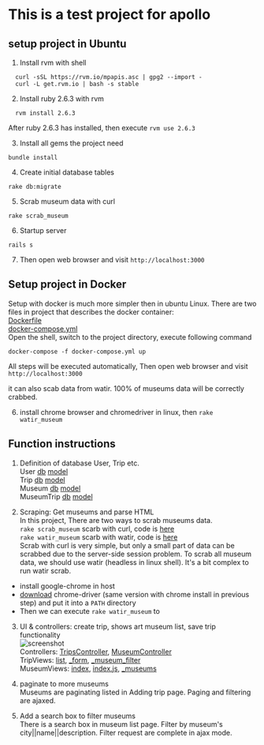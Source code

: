 # This is a test project for apollo

## setup project in Ubuntu
1. Install rvm with shell
```shell
  curl -sSL https://rvm.io/mpapis.asc | gpg2 --import -
  curl -L get.rvm.io | bash -s stable
```
2. Install ruby 2.6.3 with rvm
```shell
  rvm install 2.6.3
```
  After ruby 2.6.3 has installed, then execute `rvm use 2.6.3`

3. Install all gems the project need
```shell
bundle install
```
4. Create initial database tables 
```shell
rake db:migrate
```
5. Scrab museum data with curl
```shell
rake scrab_museum
```
6. Startup server 
```shell
rails s
````
7. Then open web browser and visit `http://localhost:3000`

## Setup project in Docker
Setup with docker is much more simpler then in ubuntu Linux.
There are two files in project that describes the docker container: <br>
[Dockerfile](https://github.com/liumingxing/apollo_museum/blob/main/Dockerfile) <br>
[docker-compose.yml](https://github.com/liumingxing/apollo_museum/blob/main/docker-compose.yml) <br>
Open the shell, switch to the project directory, execute following command
```
docker-compose -f docker-compose.yml up 
```
All steps will be executed automatically, Then open web browser and visit `http://localhost:3000`

it can also scab data from watir. 100% of museums data will be correctly crabbed.

6. install chrome browser and chromedriver in linux, then `rake watir_museum`

## Function instructions
1. Definition of database User, Trip etc.<br>
User [db](https://github.com/liumingxing/apollo_museum/blob/main/db/migrate/20220722083845_devise_create_users.rb) [model](https://github.com/liumingxing/apollo_museum/blob/main/app/models/user.rb) <br>
Trip [db](https://github.com/liumingxing/apollo_museum/blob/main/db/migrate/20220722104942_create_trips.rb) [model](https://github.com/liumingxing/apollo_museum/blob/main/app/models/trip.rb) <br>
Museum [db](https://github.com/liumingxing/apollo_museum/blob/main/db/migrate/20220722102323_create_museums.rb) [model](https://github.com/liumingxing/apollo_museum/blob/main/app/models/museum.rb) <br>
MuseumTrip [db](https://github.com/liumingxing/apollo_museum/blob/main/db/migrate/20220722105542_create_museum_trips.rb) [model](https://github.com/liumingxing/apollo_museum/blob/main/app/models/museum_trip.rb)<br>

2. Scraping: Get museums and parse HTML <br>
In this project, There are two ways to scrab museums data. <br>
`rake scrab_museum` scarb with curl, code is [here](https://github.com/liumingxing/apollo_museum/blob/main/lib/tasks/scrab_museum.rake)<br>
`rake watir_museum` scarb with watir, code is [here](https://github.com/liumingxing/apollo_museum/blob/main/lib/tasks/watir_museum.rake) <br>
Scrab with curl is very simple, but only a small part of data can be scrabbed due to the server-side session problem. To scrab all museum data, we should use watir (headless in linux shell). It's a bit complex to run watir scrab.
* install google-chrome in host <br>
* [download](https://chromedriver.storage.googleapis.com/index.html) chrome-driver (same version with chrome install in previous step) and put it into a `PATH` directory <br>
* Then we can execute `rake watir_museum` to 

3. UI & controllers: create trip, shows art museum list, save trip functionality <br>
![screenshot](https://raw.githubusercontent.com/liumingxing/apollo_museum/main/public/screenshots/shot1.jpg)  
Controllers: [TripsController](https://github.com/liumingxing/apollo_museum/blob/main/app/controllers/trips_controller.rb), [MuseumController](https://github.com/liumingxing/apollo_museum/blob/main/app/controllers/museums_controller.rb) <br>
TripViews: [list](https://github.com/liumingxing/apollo_museum/blob/main/app/views/trips/index.html.erb),  [_form](https://github.com/liumingxing/apollo_museum/blob/main/app/views/trips/_form.html.erb),
[_museum_filter](https://github.com/liumingxing/apollo_museum/blob/main/app/views/trips/_museum_filter.html.erb) <br>
MuseumViews: [index](https://github.com/liumingxing/apollo_museum/blob/main/app/views/museums/index.html.erb), [index.js](https://github.com/liumingxing/apollo_museum/blob/main/app/views/museums/index.js.erb), [_museums](https://github.com/liumingxing/apollo_museum/blob/main/app/views/museums/_museums.html.erb)


4. paginate to more museums <br>
Museums are paginating listed in Adding trip page. Paging and filtering are ajaxed.

5. Add a search box to filter museums <br>
There is a search box in museum list page. Filter by museum's city||name||description.
Filter request are complete in ajax mode.

